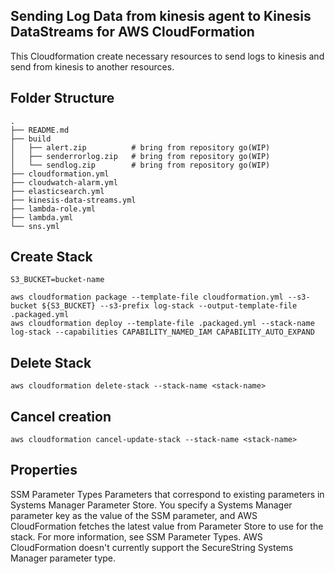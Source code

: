 ## Sending Log Data from kinesis agent to Kinesis DataStreams for AWS CloudFormation

This Cloudformation create necessary resources to send logs to kinesis and send from kinesis to another resources.

## Folder Structure

```
.
├── README.md
├── build
│   ├── alert.zip          # bring from repository go(WIP)
│   ├── senderrorlog.zip   # bring from repository go(WIP)
│   └── sendlog.zip        # bring from repository go(WIP)
├── cloudformation.yml
├── cloudwatch-alarm.yml
├── elasticsearch.yml
├── kinesis-data-streams.yml
├── lambda-role.yml
├── lambda.yml
└── sns.yml

```

## Create Stack
```
S3_BUCKET=bucket-name

aws cloudformation package --template-file cloudformation.yml --s3-bucket ${S3_BUCKET} --s3-prefix log-stack --output-template-file .packaged.yml
aws cloudformation deploy --template-file .packaged.yml --stack-name log-stack --capabilities CAPABILITY_NAMED_IAM CAPABILITY_AUTO_EXPAND
```

## Delete Stack
```
aws cloudformation delete-stack --stack-name <stack-name>
```

## Cancel creation
```
aws cloudformation cancel-update-stack --stack-name <stack-name>
```

## Properties

SSM Parameter Types
Parameters that correspond to existing parameters in Systems Manager Parameter Store. You specify a Systems Manager parameter key as the value of the SSM parameter, and AWS CloudFormation fetches the latest value from Parameter Store to use for the stack. For more information, see SSM Parameter Types.
AWS CloudFormation doesn't currently support the SecureString Systems Manager parameter type.
